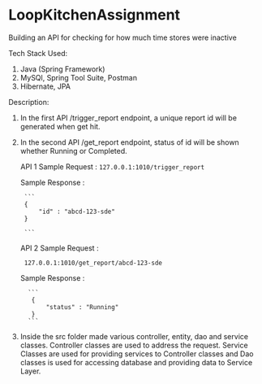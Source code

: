 # LoopKitchenAssignment


Building an API for checking for how much time stores were inactive


Tech Stack Used:
      
   1. Java (Spring Framework)
   2. MySQl, Spring Tool Suite, Postman
   3. Hibernate, JPA


Description:
1. In the first API /trigger_report endpoint, a unique report id will be generated when get hit.
2. In the second API /get_report endpoint, status of id will be shown whether Running or Completed.

   API 1 
   Sample Request  :
   `127.0.0.1:1010/trigger_report`
   
   Sample Response :
   
        ```
        {
            "id" : "abcd-123-sde"
        }
        
        ```
                     
   
   API 2 
   Sample Request :
   
   ` 127.0.0.1:1010/get_report/abcd-123-sde`
   
   Sample Response :  

         ```
          {
              "status" : "Running"
          }                
         ``` 
   
3. Inside the src folder made various controller, entity, dao and service classes. Controller classes are used to address the request. Service Classes are used for providing services to Controller classes and Dao classes is used for accessing database and providing data to Service Layer.




 
